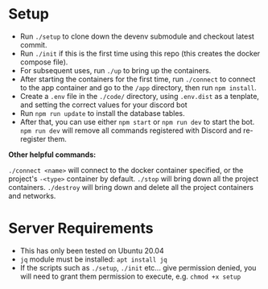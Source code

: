 # Setup

- Run `./setup` to clone down the devenv submodule and checkout latest commit.
- Run `./init` if this is the first time using this repo (this creates the docker compose file).
- For subsequent uses, run `./up` to bring up the containers.
- After starting the containers for the first time, run `./connect` to connect to the app container and go to the `/app` directory, then run `npm install`.
- Create a `.env` file in the `./code/` directory, using `.env.dist` as a tenplate, and setting the correct values for your discord bot
- Run `npm run update` to install the database tables.
- After that, you can use either `npm start` or `npm run dev` to start the bot. `npm run dev` will remove all commands registered with Discord and re-register them.

**Other helpful commands:**

`./connect <name>` will connect to the docker container specified, or the project's `-<type>` container by default.
`./stop` will bring down all the project containers.
`./destroy` will bring down and delete all the project containers and networks.

# Server Requirements

- This has only been tested on Ubuntu 20.04
- `jq` module must be installed: `apt install jq`
- If the scripts such as `./setup`, `./init` etc... give permission denied, you will need to grant them permission to execute, e.g. `chmod +x setup`